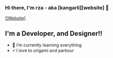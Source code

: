 ### Hi there, I'm rza - aka [kangarli][website] 👋

[![Website]](https://kangarlidev.web.app/)

## I'm a Developer, and Designer!!

- 🌱 I’m currently learning everything
- ⚡ I love to origami and parkour
